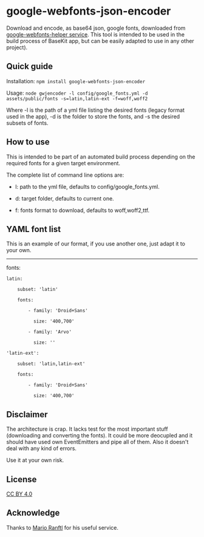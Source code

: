 # google-webfonts-json-encoder

Download and encode, as base64 json, google fonts, downloaded from [google-webfonts-helper service](https://github.com/majodev/google-webfonts-helper).
This tool is intended to be used in the build process of BaseKit app, but can be easily adapted to use in any other project).

## Quick guide 

Installation: `npm install google-webfonts-json-encoder`

Usage: `node gwjencoder -l config/google_fonts.yml -d assets/public/fonts -s=latin,latin-ext -f=woff,woff2`

Where -l is the path of a yml file listing the desired fonts (legacy format used in the app),
-d is the folder to store the fonts, and -s the desired subsets of fonts.

## How to use
This is intended to be part of an automated build process depending on the required fonts for a given target environment.

The complete list of command line options are:

* l: path to the yml file, defaults to config/google_fonts.yml.

* d: target folder, defaults to current one.

* f: fonts format to download, defaults to woff,woff2,ttf.

## YAML font list
This is an example of our format, if you use another one, just adapt it to your own.

---

fonts:

    latin:

        subset: 'latin'

        fonts:

            - family: 'Droid+Sans'

              size: '400,700'

            - family: 'Arvo'

              size: ''

    'latin-ext': 

        subset: 'latin,latin-ext'

        fonts:

            - family: 'Droid+Sans'

              size: '400,700'

## Disclaimer
The architecture is crap. It lacks test for the most important stuff (downloading and converting the fonts).
It could be more deocupled and it should have used own EventEmitters and pipe all of them. Also it doesn't deal with
any kind of errors.

Use it at your own risk.

## License
[CC BY 4.0](https://creativecommons.org/licenses/by/4.0/)

## Acknowledge
Thanks to [Mario Ranftl](https://github.com/majodev) for his useful service.



